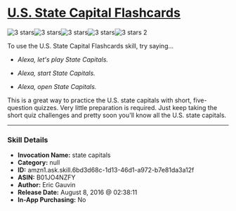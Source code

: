 # [U.S. State Capital Flashcards](http://alexa.amazon.com/#skills/amzn1.ask.skill.6bd3d68c-1d13-46d1-a972-b7e81da3a12f)
![3 stars](../../images/ic_star_black_18dp_1x.png)![3 stars](../../images/ic_star_black_18dp_1x.png)![3 stars](../../images/ic_star_black_18dp_1x.png)![3 stars](../../images/ic_star_border_black_18dp_1x.png)![3 stars](../../images/ic_star_border_black_18dp_1x.png) 2

To use the U.S. State Capital Flashcards skill, try saying...

* *Alexa, let's play State Capitals.*

* *Alexa, start State Capitals.*

* *Alexa, open State Capitals.*

This is a great way to practice the U.S. state capitals with short, five-question quizzes. Very little preparation is required. Just keep taking the short quiz challenges and pretty soon you'll know all the U.S. state capitals.

***

### Skill Details

* **Invocation Name:** state capitals
* **Category:** null
* **ID:** amzn1.ask.skill.6bd3d68c-1d13-46d1-a972-b7e81da3a12f
* **ASIN:** B01JO4NZFY
* **Author:** Eric Gauvin
* **Release Date:** August 8, 2016 @ 02:38:11
* **In-App Purchasing:** No
